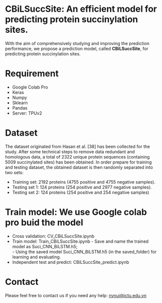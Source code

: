 # CBiLSuccSite: An efficient model for predicting protein succinylation sites.
With the aim of comprehensively studying and improving the prediction performance, we propose a prediction model, called **CBiLSuccSite**, for predicting protein succinylation sites.
# Requirement
- Google Colab Pro
- Keras
- Numpy
- Sklearn
- Pandas
- Server: TPUv2
# Dataset
The dataset originated from Hasan et al. [38] has been collected for the study. After some technical steps to remove data redundant and homologous data, a total of 2322 unique protein sequences (containing 5009 succinylated sites) has been obtained. 
In order prepare for training and testing dataset, the obtained dataset is then randomly separated into two sets: 
-  Training set: 2192 proteins (4755 positive and 4755 negative samples).
-  Testing set 1: 124 proteins (254 positive and 2977 negative samples).
-  Testing set 2: 124 proteins (254 positive and 254 negative samples)

# Train model: We use Google colab pro buid the model
  +  Cross validation: CV_CBiLSuccSite.ipynb
  +  Train model: Train_CBiLSuccSite.ipynb
    -  Save and name the trained model as Suci_CNN_BiLSTM.h5;    
    -  Using the saved model Suci_CNN_BiLSTM.h5 (in the saved_folder) for learning and evaluating.
  + Independent test and predict: CBiLSuccSite_predict.ipynb

# Contact
Please feel free to contact us if you need any help: nvnui@ictu.edu.vn
